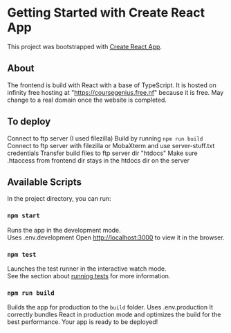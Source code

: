 # Getting Started with Create React App

This project was bootstrapped with [Create React App](https://github.com/facebook/create-react-app).

## About

The frontend is build with React with a base of TypeScript. It is hosted on infinity free hosting at "https://coursegenius.free.nf" because it is free. May change to a real domain once the website is completed.

## To deploy

Connect to ftp server (I used filezilla)
Build by running `npm run build`
Connect to ftp server with filezilla or MobaXterm and use server-stuff.txt credentials
Transfer build files to ftp server dir "htdocs"
Make sure .htaccess from frontend dir stays in the htdocs dir on the server

## Available Scripts

In the project directory, you can run:

### `npm start`

Runs the app in the development mode.\
Uses .env.development
Open [http://localhost:3000](http://localhost:3000) to view it in the browser.

### `npm test`

Launches the test runner in the interactive watch mode.\
See the section about [running tests](https://facebook.github.io/create-react-app/docs/running-tests) for more information.

### `npm run build`

Builds the app for production to the `build` folder.
Uses .env.production
It correctly bundles React in production mode and optimizes the build for the best performance.
Your app is ready to be deployed!
